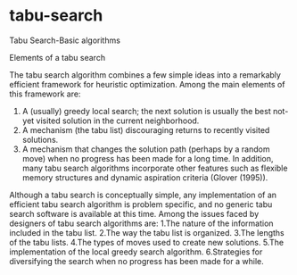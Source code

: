 tabu-search
===========

Tabu Search-Basic algorithms

Elements of a tabu search

The tabu search algorithm combines a few simple ideas into a remarkably efficient framework for heuristic optimization. Among the main elements of this framework are:

1. A (usually) greedy local search; the next solution is usually the best not-yet visited solution in the current neighborhood.
2. A mechanism (the tabu list) discouraging returns to recently visited solutions.
3. A mechanism that changes the solution path (perhaps by a random move) when no progress has been made for a long time.
In addition, many tabu search algorithms incorporate other features such as flexible memory structures and dynamic aspiration criteria (Glover (1995)). 


Although a tabu search is conceptually simple, any implementation of an efficient tabu search algorithm is problem specific, and no generic tabu search software is available at this time. Among the issues faced by designers of tabu search algorithms are:
1.The nature of the information included in the tabu list.
2.The way the tabu list is organized.
3.The lengths of the tabu lists.
4.The types of moves used to create new solutions.
5.The implementation of the local greedy search algorithm.
6.Strategies for diversifying the search when no progress has been made for a while.
